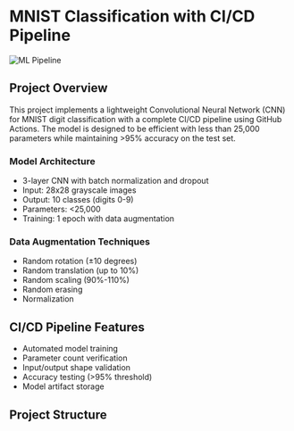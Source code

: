 # MNIST Classification with CI/CD Pipeline

![ML Pipeline](https://github.com/ksharsha72/https://github.com/ksharsha72/ERAV3.git/actions/workflows/ml-pipeline.yml/badge.svg)

## Project Overview
This project implements a lightweight Convolutional Neural Network (CNN) for MNIST digit classification with a complete CI/CD pipeline using GitHub Actions. The model is designed to be efficient with less than 25,000 parameters while maintaining >95% accuracy on the test set.

### Model Architecture
- 3-layer CNN with batch normalization and dropout
- Input: 28x28 grayscale images
- Output: 10 classes (digits 0-9)
- Parameters: <25,000
- Training: 1 epoch with data augmentation

### Data Augmentation Techniques
- Random rotation (±10 degrees)
- Random translation (up to 10%)
- Random scaling (90%-110%)
- Random erasing
- Normalization

## CI/CD Pipeline Features
- Automated model training
- Parameter count verification
- Input/output shape validation
- Accuracy testing (>95% threshold)
- Model artifact storage

## Project Structure 